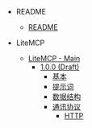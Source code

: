 * README
    * [README](README.md)

* LiteMCP
    * [LiteMCP - Main](protocols/main/index)
        * [1.0.0 (Draft)](protocols/main/versions/protocol-1-0-0/index)
            * [基本](protocols/main/versions/protocol-1-0-0/files/basic)
            * [提示词](protocols/main/versions/protocol-1-0-0/files/prompt)
            * [数据结构](protocols/main/versions/protocol-1-0-0/files/data-structure)
            * [通讯协议](protocols/main/versions/protocol-1-0-0/files/transmission)
                * [HTTP](protocols/main/versions/protocol-1-0-0/files/transmission/http)
